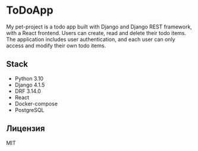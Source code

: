 # ToDoApp

My pet-project is a todo app built with Django and Django REST framework, with a React frontend. Users can create, read and delete their todo items. The application includes user authentication, and each user can only access and modify their own todo items.

## Stack

- Python 3.10
- Django 4.1.5
- DRF 3.14.0
- React
- Docker-compose
- PostgreSQL

## Лицензия

MIT
